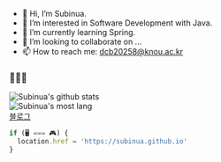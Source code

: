 - 👋 Hi, I’m Subinua.
- 👀 I’m interested in Software Development with Java.
- 🌱 I’m currently learning Spring.
- 💞️ I’m looking to collaborate on ...
- 📫 How to reach me: dcb20258@knou.ac.kr
### 👋👋👋
![Subinua's github stats](https://github-readme-stats.vercel.app/api?username=subinua&show_icons=true&count_private=true&theme=dark)  
![Subinua's most lang](https://github-readme-stats.vercel.app/api/top-langs/?username=subinua&exclude_repo=Subinua.github.io&theme=dark)  
[블로그](https://subinua.github.io)
```js
if (🖥️ === 🎮) {
  location.href = 'https://subinua.github.io'
}
```

<!---
Subinua/Subinua is a ✨ special ✨ repository because its `README.md` (this file) appears on your GitHub profile.
You can click the Preview link to take a look at your changes.
--->
